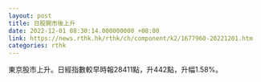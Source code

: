 ```yaml
---
layout: post
title: 日股開市後上升
date: 2022-12-01 08:30:14.000000000 +08:00
link: https://news.rthk.hk/rthk/ch/component/k2/1677960-20221201.htm
categories: rthk
---
```


東京股市上升。日經指數較早時報28411點，升442點，升幅1.58%。
